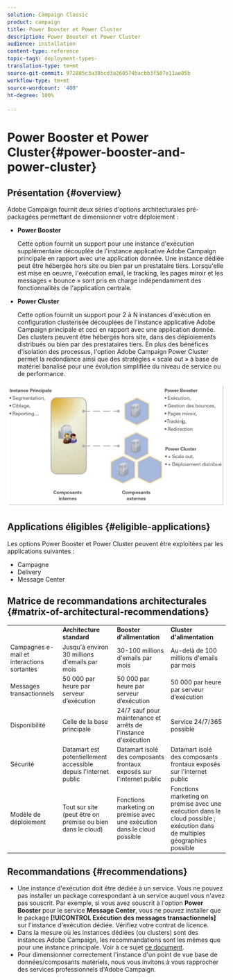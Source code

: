 ```yaml
---
solution: Campaign Classic
product: campaign
title: Power Booster et Power Cluster
description: Power Booster et Power Cluster
audience: installation
content-type: reference
topic-tags: deployment-types-
translation-type: tm+mt
source-git-commit: 972885c3a38bcd3a260574bacbb3f507e11ae05b
workflow-type: tm+mt
source-wordcount: '400'
ht-degree: 100%

---
```



# Power Booster et Power Cluster{#power-booster-and-power-cluster}

## Présentation {#overview}

Adobe Campaign fournit deux séries d&#39;options architecturales pré-packagées permettant de dimensionner votre déploiement :

* **Power Booster**

   Cette option fournit un support pour une instance d&#39;exécution supplémentaire découplée de l&#39;instance applicative Adobe Campaign principale en rapport avec une application donnée. Une instance dédiée peut être hébergée hors site ou bien par un prestataire tiers. Lorsqu&#39;elle est mise en oeuvre, l&#39;exécution email, le tracking, les pages miroir et les messages « bounce » sont pris en charge indépendamment des fonctionnalités de l&#39;application centrale.

* **Power Cluster**

   Cette option fournit un support pour 2 à N instances d&#39;exécution en configuration clusterisée découplées de l&#39;instance applicative Adobe Campaign principale et ceci en rapport avec une application donnée. Des clusters peuvent être hébergés hors site, dans des déploiements distribués ou bien par des prestataires tiers. En plus des bénéfices d&#39;isolation des processus, l&#39;option Adobe Campaign Power Cluster permet la redondance ainsi que des stratégies « scale out » à base de matériel banalisé pour une évolution simplifiée du niveau de service ou de performance.

![](assets/architectural_options_diagram.png)

## Applications éligibles {#eligible-applications}

Les options Power Booster et Power Cluster peuvent être exploitées par les applications suivantes :

* Campagne
* Delivery
* Message Center

## Matrice de recommandations architecturales {#matrix-of-architectural-recommendations}

<table> 
 <tbody> 
  <tr> 
   <td> </td> 
   <td> <strong>Architecture standard</strong><br /> </td> 
   <td> <strong>Booster d'alimentation</strong><br /> </td> 
   <td> <strong>Cluster d'alimentation</strong><br /> </td> 
  </tr> 
  <tr> 
   <td> Campagnes e-mail et interactions sortantes<br /> </td> 
   <td> Jusqu'à environ 30 millions d'emails par mois<br /> </td> 
   <td> 30-100 millions d'emails par mois<br /> </td> 
   <td> Au-delà de 100 millions d'emails par mois<br /> </td> 
  </tr> 
  <tr> 
   <td> Messages transactionnels<br /> </td> 
   <td> 50 000 par heure par serveur d’exécution<br /> </td> 
   <td> 50 000 par heure par serveur d’exécution<br /> </td> 
   <td> 50 000 par heure par serveur d’exécution<br /> </td> 
  </tr> 
  <tr> 
   <td> Disponibilité<br /> </td> 
   <td> Celle de la base principale<br /> </td> 
   <td> 24/7 sauf pour maintenance et
arrêts de l'instance d'exécution<br /> </td> 
   <td> Service 24/7/365 possible<br /> </td> 
  </tr> 
  <tr> 
   <td> Sécurité<br /> </td> 
   <td> Datamart est potentiellement accessible depuis l'internet public<br /> </td> 
   <td> Datamart isolé des composants frontaux
exposés sur l'internet public<br /> </td> 
   <td> Datamart isolé des composants frontaux
exposés sur l'internet public<br /> </td> 
  </tr> 
  <tr> 
   <td> Modèle de déploiement<br /> </td> 
   <td> Tout sur site (peut être on premise ou bien dans le cloud)<br /> </td> 
   <td> Fonctions marketing on premise avec une exécution dans le cloud possible<br /> </td> 
   <td> Fonctions marketing on premise avec une exécution dans le cloud possible ; exécution dans de multiples géographies possible<br /> </td> 
  </tr> 
 </tbody> 
</table>

## Recommandations      {#recommendations}

* Une instance d&#39;exécution doit être dédiée à un service. Vous ne pouvez pas installer un package correspondant à un service auquel vous n&#39;avez pas souscrit. Par exemple, si vous avez souscrit à l&#39;option **Power Booster** pour le service **Message Center**, vous ne pouvez installer que le package **[!UICONTROL Exécution des messages transactionnels]** sur l&#39;instance d&#39;exécution dédiée. Vérifiez votre contrat de licence.
* Dans la mesure où les instances dédiées (ou clusters) sont des instances Adobe Campaign, les recommandations sont les mêmes que pour une instance principale. Voir à ce sujet [ce document](../../production/using/foreword.md).
* Pour dimensionner correctement l&#39;instance d&#39;un point de vue base de données/composants matériels, nous vous invitons à vous rapprocher des services professionnels d&#39;Adobe Campaign.

